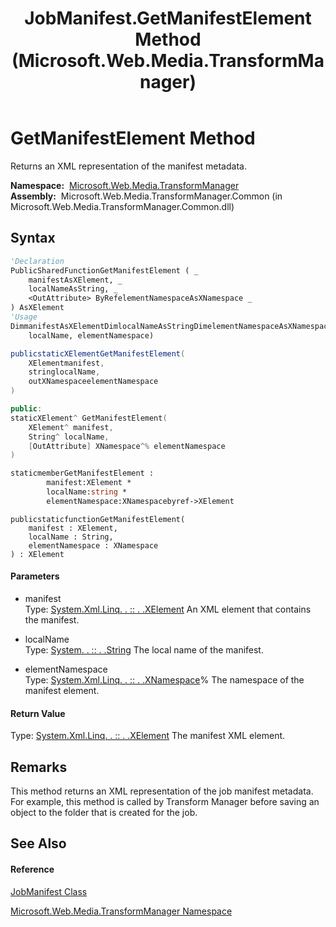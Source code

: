 ﻿---
title: JobManifest.GetManifestElement Method  (Microsoft.Web.Media.TransformManager)
TOCTitle: GetManifestElement Method
ms:assetid: M:Microsoft.Web.Media.TransformManager.JobManifest.GetManifestElement(System.Xml.Linq.XElement,System.String,System.Xml.Linq.XNamespace@)
ms:mtpsurl: https://msdn.microsoft.com/en-us/library/microsoft.web.media.transformmanager.jobmanifest.getmanifestelement(v=VS.90)
ms:contentKeyID: 35520973
ms.date: 06/14/2012
mtps_version: v=VS.90
f1_keywords:
- Microsoft.Web.Media.TransformManager.JobManifest.GetManifestElement
dev_langs:
- CSharp
- JScript
- VB
- FSharp
- c++
api_location:
- Microsoft.Web.Media.TransformManager.Common.dll
api_name:
- Microsoft.Web.Media.TransformManager.JobManifest.GetManifestElement
api_type:
- Managed
topic_type:
- apiref
- kbSyntax
product_family_name: VS
ROBOTS: INDEX,FOLLOW
---

# GetManifestElement Method

Returns an XML representation of the manifest metadata.

**Namespace:**  [Microsoft.Web.Media.TransformManager](microsoft-web-media-transformmanager-namespace.md)  
**Assembly:**  Microsoft.Web.Media.TransformManager.Common (in Microsoft.Web.Media.TransformManager.Common.dll)

## Syntax

``` vb
'Declaration
PublicSharedFunctionGetManifestElement ( _
    manifestAsXElement, _
    localNameAsString, _
    <OutAttribute> ByRefelementNamespaceAsXNamespace _
) AsXElement
'Usage
DimmanifestAsXElementDimlocalNameAsStringDimelementNamespaceAsXNamespaceDimreturnValueAsXElementreturnValue = JobManifest.GetManifestElement(manifest, _
    localName, elementNamespace)
```

``` csharp
publicstaticXElementGetManifestElement(
    XElementmanifest,
    stringlocalName,
    outXNamespaceelementNamespace
)
```

``` c++
public:
staticXElement^ GetManifestElement(
    XElement^ manifest, 
    String^ localName, 
    [OutAttribute] XNamespace^% elementNamespace
)
```

``` fsharp
staticmemberGetManifestElement : 
        manifest:XElement * 
        localName:string * 
        elementNamespace:XNamespacebyref->XElement
```

``` jscript
publicstaticfunctionGetManifestElement(
    manifest : XElement, 
    localName : String, 
    elementNamespace : XNamespace
) : XElement
```

#### Parameters

  - manifest  
    Type: [System.Xml.Linq. . :: . .XElement](https://msdn.microsoft.com/en-us/library/bb340098\(v=vs.90\))  
    An XML element that contains the manifest.  

<!-- end list -->

  - localName  
    Type: [System. . :: . .String](https://msdn.microsoft.com/en-us/library/s1wwdcbf\(v=vs.90\))  
    The local name of the manifest.  

<!-- end list -->

  - elementNamespace  
    Type: [System.Xml.Linq. . :: . .XNamespace](https://msdn.microsoft.com/en-us/library/bb291898\(v=vs.90\))%  
    The namespace of the manifest element.  

#### Return Value

Type: [System.Xml.Linq. . :: . .XElement](https://msdn.microsoft.com/en-us/library/bb340098\(v=vs.90\))  
The manifest XML element.  

## Remarks

This method returns an XML representation of the job manifest metadata. For example, this method is called by Transform Manager before saving an object to the folder that is created for the job.

## See Also

#### Reference

[JobManifest Class](jobmanifest-class-microsoft-web-media-transformmanager.md)

[Microsoft.Web.Media.TransformManager Namespace](microsoft-web-media-transformmanager-namespace.md)

